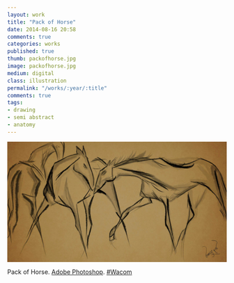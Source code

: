 ```yaml
---
layout: work
title: "Pack of Horse"
date: 2014-08-16 20:58
comments: true
categories: works
published: true
thumb: packofhorse.jpg
image: packofhorse.jpg
medium: digital
class: illustration
permalink: "/works/:year/:title"
comments: true
tags:
- drawing
- semi abstract
- anatomy
---
```

<img src="/images/works/packofhorse.jpg" align="middle"/>

Pack of Horse. [Adobe Photoshop](https://www.facebook.com/Photoshop). [#Wacom](https://www.facebook.com/hashtag/wacom)